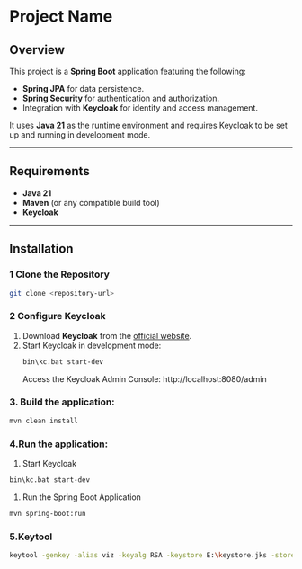 # Project Name

##  Overview  
This project is a **Spring Boot** application featuring the following:  
- **Spring JPA** for data persistence.  
- **Spring Security** for authentication and authorization.  
- Integration with **Keycloak** for identity and access management.  

It uses **Java 21** as the runtime environment and requires Keycloak to be set up and running in development mode.

---

##  Requirements  
- **Java 21**  
- **Maven** (or any compatible build tool)  
- **Keycloak**  

---

##  Installation  

### 1 Clone the Repository  
```bash
git clone <repository-url>
```
### 2 Configure Keycloak
1. Download **Keycloak** from the [official website](https://www.keycloak.org/downloads).
2. Start Keycloak in development mode:
   ```bash
   bin\kc.bat start-dev
   ```
   Access the Keycloak Admin Console:
  http://localhost:8080/admin
### 3. Build the application:
   ```bash
   mvn clean install
   ```
### 4.Run the application:
1. Start Keycloak
  ```bash
  bin\kc.bat start-dev
```
1. Run the Spring Boot Application
  ```bash
  mvn spring-boot:run
```
### 5.Keytool
```bash
keytool -genkey -alias viz -keyalg RSA -keystore E:\keystore.jks -storepass xxx
```

